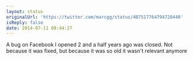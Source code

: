 ```yaml
---
layout: status
originalUrl: 'https://twitter.com/marcgg/status/487517764794728448'
isReply: false
date: 2014-07-11 08:44:27
---
```


A bug on Facebook I opened 2 and a half years ago was closed. Not because it was fixed, but because it was so old it wasn't relevant anymore
